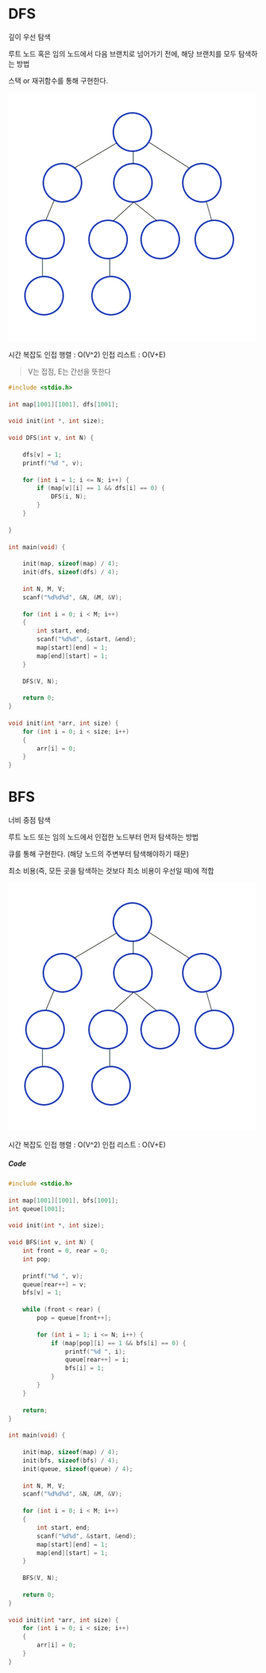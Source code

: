 # DFS

깊이 우선 탐색

루트 노드 혹은 임의 노드에서 다음 브랜치로 넘어가기 전에, 해당 브랜치를 모두 탐색하는 방법

스택 or 재귀함수를 통해 구현한다.

![](images/dfs1.png)

시간 복잡도
인접 행렬 : O(V^2)
인접 리스트 : O(V+E)

> V는 접점, E는 간선을 뜻한다

```c++
#include <stdio.h>

int map[1001][1001], dfs[1001];

void init(int *, int size);

void DFS(int v, int N) {

	dfs[v] = 1;
	printf("%d ", v);

	for (int i = 1; i <= N; i++) {
		if (map[v][i] == 1 && dfs[i] == 0) {
			DFS(i, N);
		}
	}

}

int main(void) {

	init(map, sizeof(map) / 4);
	init(dfs, sizeof(dfs) / 4);

	int N, M, V;
	scanf("%d%d%d", &N, &M, &V);

	for (int i = 0; i < M; i++)
	{
		int start, end;
		scanf("%d%d", &start, &end);
		map[start][end] = 1;
		map[end][start] = 1;
	}

	DFS(V, N);

	return 0;
}

void init(int *arr, int size) {
	for (int i = 0; i < size; i++)
	{
		arr[i] = 0;
	}
}
```

# BFS

너비 중점 탐색

루트 노드 또는 임의 노드에서 인접한 노드부터 먼저 탐색하는 방법

큐를 통해 구현한다. (해당 노드의 주변부터 탐색해야하기 때문)

최소 비용(즉, 모든 곳을 탐색하는 것보다 최소 비용이 우선일 때)에 적합

![](images/bfs1.png)

시간 복잡도
인접 행렬 : O(V^2)
인접 리스트 : O(V+E)

##### Code

```c++
#include <stdio.h>

int map[1001][1001], bfs[1001];
int queue[1001];

void init(int *, int size);

void BFS(int v, int N) {
	int front = 0, rear = 0;
	int pop;

	printf("%d ", v);
	queue[rear++] = v;
	bfs[v] = 1;

	while (front < rear) {
		pop = queue[front++];

		for (int i = 1; i <= N; i++) {
			if (map[pop][i] == 1 && bfs[i] == 0) {
				printf("%d ", i);
				queue[rear++] = i;
				bfs[i] = 1;
			}
		}
	}

	return;
}

int main(void) {

	init(map, sizeof(map) / 4);
	init(bfs, sizeof(bfs) / 4);
	init(queue, sizeof(queue) / 4);

	int N, M, V;
	scanf("%d%d%d", &N, &M, &V);

	for (int i = 0; i < M; i++)
	{
		int start, end;
		scanf("%d%d", &start, &end);
		map[start][end] = 1;
		map[end][start] = 1;
	}

	BFS(V, N);

	return 0;
}

void init(int *arr, int size) {
	for (int i = 0; i < size; i++)
	{
		arr[i] = 0;
	}
}
```
